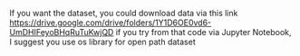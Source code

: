 If you want the dataset, you could download data via this link https://drive.google.com/drive/folders/1Y1D6OE0vd6-UmDHIFeyoBHqRuTuKwjQD
if you try from that code via Jupyter Notebook, I suggest you use os library for open path dataset
